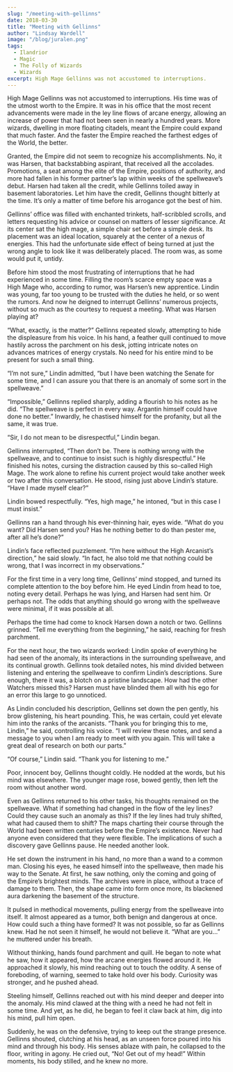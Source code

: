 ```yaml
---
slug: "/meeting-with-gellinns"
date: 2018-03-30
title: "Meeting with Gellinns"
author: "Lindsay Wardell"
image: "/blog/juralen.png"
tags:
  - Ilandrior
  - Magic
  - The Folly of Wizards
  - Wizards
excerpt: High Mage Gellinns was not accustomed to interruptions.
---
```

High Mage Gellinns was not accustomed to interruptions. His time was of the utmost worth to the Empire. It was in his office that the most recent advancements were made in the ley line flows of arcane energy, allowing an increase of power that had not been seen in nearly a hundred years. More wizards, dwelling in more floating citadels, meant the Empire could expand that much faster. And the faster the Empire reached the farthest edges of the World, the better.

Granted, the Empire did not seem to recognize his accomplishments. No, it was Harsen, that backstabbing aspirant, that received all the accolades. Promotions, a seat among the elite of the Empire, positions of authority, and more had fallen in his former partner’s lap within weeks of the spellweave’s debut. Harsen had taken all the credit, while Gellinns toiled away in basement laboratories. Let him have the credit, Gellinns thought bitterly at the time. It’s only a matter of time before his arrogance got the best of him.

Gellinns’ office was filled with enchanted trinkets, half-scribbled scrolls, and letters requesting his advice or counsel on matters of lesser significance. At its center sat the high mage, a simple chair set before a simple desk. Its placement was an ideal location, squarely at the center of a nexus of energies. This had the unfortunate side effect of being turned at just the wrong angle to look like it was deliberately placed. The room was, as some would put it, untidy.

Before him stood the most frustrating of interruptions that he had experienced in some time. Filling the room’s scarce empty space was a High Mage who, according to rumor, was Harsen’s new apprentice. Lindin was young, far too young to be trusted with the duties he held, or so went the rumors. And now he deigned to interrupt Gellinns’ numerous projects, without so much as the courtesy to request a meeting. What was Harsen playing at?

“What, exactly, is the matter?” Gellinns repeated slowly, attempting to hide the displeasure from his voice. In his hand, a feather quill continued to move hastily across the parchment on his desk, jotting intricate notes on advances matrices of energy crystals. No need for his entire mind to be present for such a small thing.

“I’m not sure,” Lindin admitted, “but I have been watching the Senate for some time, and I can assure you that there is an anomaly of some sort in the spellweave.”

“Impossible,” Gellinns replied sharply, adding a flourish to his notes as he did. “The spellweave is perfect in every way. Argantin himself could have done no better.” Inwardly, he chastised himself for the profanity, but all the same, it was true.

“Sir, I do not mean to be disrespectful,” Lindin began.

Gellinns interrupted, “Then don’t be. There is nothing wrong with the spellweave, and to continue to insist such is highly disrespectful.” He finished his notes, cursing the distraction caused by this so-called High Mage. The work alone to refine his current project would take another week or two after this conversation. He stood, rising just above Lindin’s stature. “Have I made myself clear?”

Lindin bowed respectfully. “Yes, high mage,” he intoned, “but in this case I must insist.”

Gellinns ran a hand through his ever-thinning hair, eyes wide. “What do you want? Did Harsen send you? Has he nothing better to do than pester me, after all he’s done?”

Lindin’s face reflected puzzlement. “I’m here without the High Arcanist’s direction,” he said slowly. “In fact, he also told me that nothing could be wrong, that I was incorrect in my observations.”

For the first time in a very long time, Gellinns’ mind stopped, and turned its complete attention to the boy before him. He eyed Lindin from head to toe, noting every detail. Perhaps he was lying, and Harsen had sent him. Or perhaps not. The odds that anything should go wrong with the spellweave were minimal, if it was possible at all.

Perhaps the time had come to knock Harsen down a notch or two. Gellinns grinned. “Tell me everything from the beginning,” he said, reaching for fresh parchment.

For the next hour, the two wizards worked: Lindin spoke of everything he had seen of the anomaly, its interactions in the surrounding spellweave, and its continual growth. Gellinns took detailed notes, his mind divided between listening and entering the spellweave to confirm Lindin’s descriptions. Sure enough, there it was, a blotch on a pristine landscape. How had the other Watchers missed this? Harsen must have blinded them all with his ego for an error this large to go unnoticed.

As Lindin concluded his description, Gellinns set down the pen gently, his brow glistening, his heart pounding. This, he was certain, could yet elevate him into the ranks of the arcanists. “Thank you for bringing this to me, Lindin,” he said, controlling his voice. “I will review these notes, and send a message to you when I am ready to meet with you again. This will take a great deal of research on both our parts.”

“Of course,” Lindin said. “Thank you for listening to me.”

Poor, innocent boy, Gellinns thought coldly. He nodded at the words, but his mind was elsewhere. The younger mage rose, bowed gently, then left the room without another word.

Even as Gellinns returned to his other tasks, his thoughts remained on the spellweave. What if something had changed in the flow of the ley lines? Could they cause such an anomaly as this? If the ley lines had truly shifted, what had caused them to shift? The maps charting their course through the World had been written centuries before the Empire’s existence. Never had anyone even considered that they were flexible. The implications of such a discovery gave Gellinns pause. He needed another look.

He set down the instrument in his hand, no more than a wand to a common man. Closing his eyes, he eased himself into the spellweave, then made his way to the Senate. At first, he saw nothing, only the coming and going of the Empire’s brightest minds. The archives were in place, without a trace of damage to them. Then, the shape came into form once more, its blackened aura darkening the basement of the structure.

It pulsed in methodical movements, pulling energy from the spellweave into itself. It almost appeared as a tumor, both benign and dangerous at once. How could such a thing have formed? It was not possible, so far as Gellinns knew. Had he not seen it himself, he would not believe it. “What are you…” he muttered under his breath.

Without thinking, hands found parchment and quill. He began to note what he saw, how it appeared, how the arcane energies flowed around it. He approached it slowly, his mind reaching out to touch the oddity. A sense of foreboding, of warning, seemed to take hold over his body. Curiosity was stronger, and he pushed ahead.

Steeling himself, Gellinns reached out with his mind deeper and deeper into the anomaly. His mind clawed at the thing with a need he had not felt in some time. And yet, as he did, he began to feel it claw back at him, dig into his mind, pull him open.

Suddenly, he was on the defensive, trying to keep out the strange presence. Gellinns shouted, clutching at his head, as an unseen force poured into his mind and through his body. His senses ablaze with pain, he collapsed to the floor, writing in agony. He cried out, “No! Get out of my head!” Within moments, his body stilled, and he knew no more.